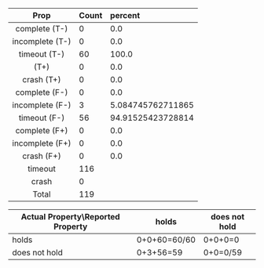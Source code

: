 
| Prop | Count | percent |
|:----:|:------|:--|
|complete   (T-)|0| 0.0 |
|incomplete (T-)|0|0.0 |
|timeout    (T-)|60|100.0 |
|           (T+)|0|0.0 |
|crash      (T+)|0|0.0 |
|complete   (F-)|0|0.0 |
|incomplete (F-)|3|5.084745762711865 |
|timeout    (F-)|56|94.91525423728814 |
|complete   (F+)|0|0.0 |
|incomplete (F+)|0|0.0 |
|crash      (F+)|0|0.0 |
|timeout        |116| |
|crash          |0| |
|Total          |119| |

| Actual Property\Reported Property | holds | does not hold |
|------------------------------------|-------|---------------|
| holds | 0+0+60=60/60 | 0+0+0=0 |
| does not hold | 0+3+56=59 | 0+0=0/59 |

